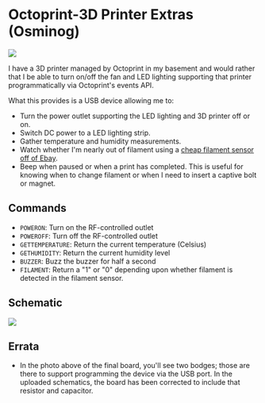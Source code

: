 # Octoprint-3D Printer Extras (Osminog)

![](https://s3-us-west-2.amazonaws.com/coddingtonbear-public/github/osminog/osminog.jpeg)

I have a 3D printer managed by Octoprint in my basement and would rather
that I be able to turn on/off the fan and LED lighting supporting
that printer programmatically via Octoprint's events API.

What this provides is a USB device allowing me to:

* Turn the power outlet supporting the LED lighting and 3D printer
  off or on.
* Switch DC power to a LED lighting strip.
* Gather temperature and humidity measurements.
* Watch whether I'm nearly out of filament using a [cheap filament sensor off of Ebay](https://www.ebay.com/i/371913487805?chn=ps&dispItem=1).
* Beep when paused or when a print has completed.  This is useful for knowing when to change filament or when I need to insert a captive bolt or magnet.

## Commands

* ``POWERON``: Turn on the RF-controlled outlet
* ``POWEROFF``: Turn off the RF-controlled outlet
* ``GETTEMPERATURE``: Return the current temperature (Celsius)
* ``GETHUMIDITY``: Return the current humidity level
* ``BUZZER``: Buzz the buzzer for half a second
* ``FILAMENT``: Return a "1" or "0" depending upon whether filament is detected in the filament sensor.

## Schematic

![](https://s3-us-west-2.amazonaws.com/coddingtonbear-public/github/osminog/osminog.svg)

## Errata

* In the photo above of the final board, you'll see two bodges; those are there
  to support programming the device via the USB port.  In the uploaded
  schematics, the board has been corrected to include that resistor and
  capacitor.
